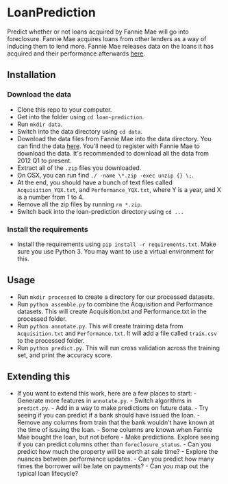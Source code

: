 # LoanPrediction
Predict whether or not loans acquired by Fannie Mae will go into foreclosure. Fannie Mae acquires loans from other lenders as a way of inducing them to lend more. Fannie Mae releases data on the loans it has acquired and their performance afterwards [here](https://capitalmarkets.fanniemae.com/credit-risk-transfer/single-family-credit-risk-transfer/fannie-mae-single-family-loan-performance-data).

## Installation

### Download the data
- Clone this repo to your computer.
- Get into the folder using `cd loan-prediction`.
- Run `mkdir data`.
- Switch into the data directory using `cd data`.
- Download the data files from Fannie Mae into the data directory. You can find the data [here](https://capitalmarkets.fanniemae.com/credit-risk-transfer/single-family-credit-risk-transfer/fannie-mae-single-family-loan-performance-data). You'll need to register with Fannie Mae to download the data. It's recommended to download all the data from 2012 Q1 to present.
- Extract all of the `.zip` files you downloaded.
- On OSX, you can run find `./ -name \*.zip -exec unzip {} \;`.
- At the end, you should have a bunch of text files called `Acquisition_YQX.txt`, and `Performance_YQX.txt`, where Y is a year, and X is a number from 1 to 4.
- Remove all the zip files by running `rm *.zip`.
- Switch back into the loan-prediction directory using `cd ...`

### Install the requirements
- Install the requirements using `pip install -r requirements.txt`. Make sure you use Python 3. You may want to use a virtual environment for this.

## Usage
- Run `mkdir processed` to create a directory for our processed datasets.
- Run `python assemble.py` to combine the Acquisition and Performance datasets. This will create Acquisition.txt and Performance.txt in the processed folder.
- Run `python annotate.py`. This will create training data from `Acquisition.txt` and `Performance.txt`. It will add a file called `train.csv` to the processed folder.
- Run `python predict.py`. This will run cross validation across the training set, and print the accuracy score.

## Extending this
- If you want to extend this work, here are a few places to start:
      - Generate more features in `annotate.py`.
      - Switch algorithms in `predict.py`.
      - Add in a way to make predictions on future data.
      - Try seeing if you can predict if a bank should have issued the loan.
      - Remove any columns from train that the bank wouldn't have known at the time of issuing the loan.
      - Some columns are known when Fannie Mae bought the loan, but not before
      - Make predictions. Explore seeing if you can predict columns other than `foreclosure_status`.
          - Can you predict how much the property will be worth at sale time?
          - Explore the nuances between performance updates.
          - Can you predict how many times the borrower will be late on payments?
          - Can you map out the typical loan lifecycle?
